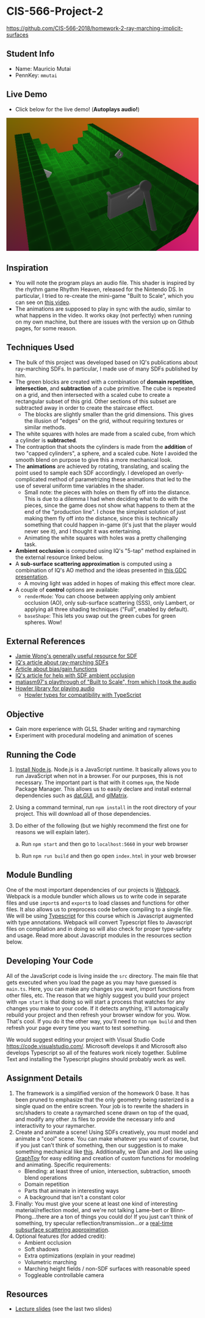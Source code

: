 # CIS-566-Project-2
https://github.com/CIS-566-2018/homework-2-ray-marching-implicit-surfaces

## Student Info

- Name: Mauricio Mutai
- PennKey: `mmutai`

## Live Demo

- Click below for the live demo! (**Autoplays audio!**)

[![](img/cover.png)](https://maukmu.github.io/homework-2-implicit-surfaces-MauKMu)

## Inspiration

- You will note the program plays an audio file. This shader is inspired by the rhythm game Rhythm Heaven, released for the Nintendo DS. In particular, I tried to re-create the mini-game "Built to Scale", which you can see on [this video](https://www.youtube.com/watch?v=Fx2hJHWLoaI).
- The animations are supposed to play in sync with the audio, similar to what happens in the video. It works okay (not perfectly) when running on my own machine, but there are issues with the version up on Github pages, for some reason.

## Techniques Used

- The bulk of this project was developed based on IQ's publications about ray-marching SDFs. In particular, I made use of many SDFs published by him.
- The green blocks are created with a combination of **domain repetition**, **intersection**, and **subtraction** of a cube primitive. The cube is repeated on a grid, and then intersected with a scaled cube to create a rectangular subset of this grid. Other sections of this subset are subtracted away in order to create the staircase effect.
  - The blocks are slightly smaller than the grid dimensions. This gives the illusion of "edges" on the grid, without requiring textures or similar methods.
- The white squares with holes are made from a scaled cube, from which a cylinder is **subtracted**.
- The contraption that shoots the cylinders is made from the **addition** of two "capped cylinders", a sphere, and a scaled cube. Note I avoided the smooth blend on purpose to give this a more mechanical look.
- The **animations** are achieved by rotating, translating, and scaling the point used to sample each SDF accordingly. I developed an overly-complicated method of parametrizing these animations that led to the use of several uniform time variables in the shader.
    - Small note: the pieces with holes on them fly off into the distance. This is due to a dilemma I had when deciding what to do with the pieces, since the game does not show what happens to them at the end of the "production line". I chose the simplest solution of just making them fly off into the distance, since this is technically something that could happen in-game (it's just that the player would never see it), and I thought it was entertaining.
    - Animating the white squares with holes was a pretty challenging task.
- **Ambient occlusion** is computed using IQ's "5-tap" method explained in the external resource linked below.
- A **sub-surface scattering approximation** is computed using a combination of IQ's AO method and the ideas presented in [this GDC presentation](https://colinbarrebrisebois.com/2011/03/07/gdc-2011-approximating-translucency-for-a-fast-cheap-and-convincing-subsurface-scattering-look/).
  - A moving light was added in hopes of making this effect more clear.
- A couple of **control** options are available:
  - `renderMode`: You can choose between applying only ambient occlusion (AO), only sub-surface scattering (SSS), only Lambert, or applying all three shading techniques ("Full", enabled by default).
  - `baseShape`: This lets you swap out the green cubes for green spheres. Wow!

## External References

- [Jamie Wong's generally useful resource for SDF](http://jamie-wong.com/2016/07/15/ray-marching-signed-distance-functions/#surface-normals-and-lighting)
- [IQ's article about ray-marching SDFs](http://iquilezles.org/www/articles/distfunctions/distfunctions.htm)
- [Article about bias/gain functions](http://demofox.org/biasgain.html)
- [IQ's article for help with SDF ambient occlusion](http://www.iquilezles.org/www/material/nvscene2008/rwwtt.pdf)
- [matiasm97's playthrough of "Built to Scale", from which I took the audio](https://www.youtube.com/watch?v=Fx2hJHWLoaI)
- [Howler library for playing audio](https://howlerjs.com/)
  - [Howler types for compatibility with TypeScript](https://www.npmjs.com/package/@types/howler)

## Objective
- Gain more experience with GLSL Shader writing and raymarching
- Experiment with procedural modeling and animation of scenes

## Running the Code

1. [Install Node.js](https://nodejs.org/en/download/). Node.js is a JavaScript runtime. It basically allows you to run JavaScript when not in a browser. For our purposes, this is not necessary. The important part is that with it comes `npm`, the Node Package Manager. This allows us to easily declare and install external dependencies such as [dat.GUI](https://workshop.chromeexperiments.com/examples/gui/#1--Basic-Usage), and [glMatrix](http://glmatrix.net/).

2. Using a command terminal, run `npm install` in the root directory of your project. This will download all of those dependencies.

3. Do either of the following (but we highly recommend the first one for reasons we will explain later).

    a. Run `npm start` and then go to `localhost:5660` in your web browser

    b. Run `npm run build` and then go open `index.html` in your web browser

## Module Bundling
One of the most important dependencies of our projects is [Webpack](https://webpack.js.org/concepts/). Webpack is a module bundler which allows us to write code in separate files and use `import`s and `export`s to load classes and functions for other files. It also allows us to preprocess code before compiling to a single file. We will be using [Typescript](https://www.typescriptlang.org/docs/home.html) for this course which is Javascript augmented with type annotations. Webpack will convert Typescript files to Javascript files on compilation and in doing so will also check for proper type-safety and usage. Read more about Javascript modules in the resources section below.

## Developing Your Code
All of the JavaScript code is living inside the `src` directory. The main file that gets executed when you load the page as you may have guessed is `main.ts`. Here, you can make any changes you want, import functions from other files, etc. The reason that we highly suggest you build your project with `npm start` is that doing so will start a process that watches for any changes you make to your code. If it detects anything, it'll automagically rebuild your project and then refresh your browser window for you. Wow. That's cool. If you do it the other way, you'll need to run `npm build` and then refresh your page every time you want to test something.

We would suggest editing your project with Visual Studio Code https://code.visualstudio.com/. Microsoft develops it and Microsoft also develops Typescript so all of the features work nicely together. Sublime Text and installing the Typescript plugins should probably work as well.

## Assignment Details

1. The framework is a simplified version of the homework 0 base. It has been pruned to emphasize that the only geometry being rasterized is a single quad on the entire screen. Your job is to rewrite the shaders in src/shaders to create a raymarched scene drawn on top of the quad, and modify any other .ts files to provide the necessary info and interactivity to your raymarcher.
2. Create and animate a scene! Using SDFs creatively, you must model and animate a "cool" scene. You can make whatever you want of course, but if you just can't think of something, then our suggestion is to make something mechanical like [this](https://www.shadertoy.com/view/XlfGzH). Additionally, we (Dan and Joe) like using [GraphToy](http://www.iquilezles.org/apps/graphtoy/) for easy editing and creation of custom functions for modeling and animating. Specific requirements:
    * Blending: at least three of union, intersection, subtraction, smooth blend operations
    * Domain repetition
    * Parts that animate in interesting ways
    * A background that isn't a constant color
3. Finally: You must give your scene at least one kind of interesting material/reflection model, and we're not talking Lame-bert or Blinn-Phong...there are a ton of things you could do! If you just can't think of something, try specular reflection/transmission...or a [real-time subsurface scattering approximation](https://colinbarrebrisebois.com/2011/03/07/gdc-2011-approximating-translucency-for-a-fast-cheap-and-convincing-subsurface-scattering-look/).
4. Optional features (for added credit):
    * Ambient occlusion
    * Soft shadows
    * Extra optimizations (explain in your readme)
    * Volumetric marching
    * Marching height fields / non-SDF surfaces with reasonable speed
    * Toggleable controllable camera

## Resources
- [Lecture slides](https://docs.google.com/presentation/d/1W5KWvkT1tscRG8x5tSfKXBRx9EGTZ-jVsOhIlfhJQLQ/edit?usp=sharing) (see the last two slides)

